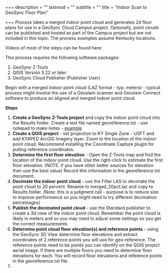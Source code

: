 +++
description = ""
lastmod = ""
subtitle = ""
title = "Indoor Scan to GeoSync Floor Plan"

+++
Process takes a merged indoor point cloud and generates 2d floor plans for use in a GeoSync Cloud Campus project.  Optionally, point clouds can be published and hosted as part of the Campus project but are not included in this topic. The process examples assume Kentucky locations.

Videos of most of the steps can be found here:

This process requires the following software packages:

1. GeoSync Z-Tools
2. QGIS Version 3.22 or later
3. GeoSync Cloud Publisher (Publisher User)

Begin with a merged indoor point cloud (LAZ format - typ: meters) - typical process might involve the use of a Geoslam scanner and Geoslam Connect software to produce an aligned and merged indoor point cloud.

**Steps**

1. **Create a GeoSync Z-Tools project** and copy the indoor point cloud into the Results folder.  Create a text file named georeference.txt - use notepad to make notes - [example](https://ztools.blob.core.windows.net/$root/georeference.txt)
2. **Create a QGIS project** - set projection to KY Single Zone - USFT and add KYAPED ArcGIS Imagery layer.  Zoom to the location of the indoor point cloud.  Recommend installing the Coordinate Capture plugin for pulling reference coordinates.
3. **Determine the first floor elevation** - Open the Z-Tools map and find the location of the indoor point cloud.  Use the right-click to estimate the first floor elevation. (NOTE: if you have other better sources for elevation then use the best value)  Record this information in the georeference.txt document.
4. **Decimate the indoor point cloud** - use the Filter LAS to decimate the point cloud to 20 percent.  Rename to merged_20pct.laz and copy to Results folder. (Note:  this is a judgment call - purpose is to reduce size to improve performance so you might need to try different decimation percentages)
5. **Publish the decimated point cloud** - use the Standard publisher to create a 3d view of the indoor point cloud.  Remember the point cloud is likely in meters and so you may need to adjust some settings so you get the correct measurements.
6. **Determine point cloud floor elevation(s) and reference points** - using the GeoSync 3D View determine floor elevations and extract coordinates of 2 reference points you will use for geo-reference.  The reference points need to be points you can identify on the QGIS project aerial image.  If there are multiple floors you need to determine floor elevations for each.  You will record floor elevations and reference points in the georeference.txt file.
7. 